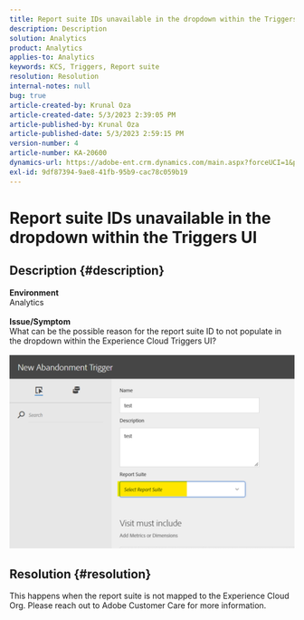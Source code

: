 ```yaml
---
title: Report suite IDs unavailable in the dropdown within the Triggers UI
description: Description
solution: Analytics
product: Analytics
applies-to: Analytics
keywords: KCS, Triggers, Report suite
resolution: Resolution
internal-notes: null
bug: true
article-created-by: Krunal Oza
article-created-date: 5/3/2023 2:39:05 PM
article-published-by: Krunal Oza
article-published-date: 5/3/2023 2:59:15 PM
version-number: 4
article-number: KA-20600
dynamics-url: https://adobe-ent.crm.dynamics.com/main.aspx?forceUCI=1&pagetype=entityrecord&etn=knowledgearticle&id=1cb8f33f-c0e9-ed11-a7c6-6045bd006b4b
exl-id: 9df87394-9ae8-41fb-95b9-cac78c059b19
---
```

# Report suite IDs unavailable in the dropdown within the Triggers UI

## Description {#description}

<b>Environment</b><br>Analytics<br> <br><b>Issue/Symptom</b><br>What can be the possible reason for the report suite ID to not populate in the dropdown within the Experience Cloud Triggers UI?

![](assets/___20b8f33f-c0e9-ed11-a7c6-6045bd006b4b___.png)

## Resolution {#resolution}

This happens when the report suite is not mapped to the Experience Cloud Org. Please reach out to Adobe Customer Care for more information.

<br>
